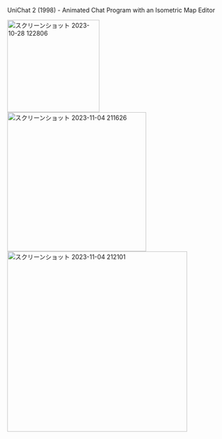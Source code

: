 UniChat 2 (1998) - Animated Chat Program
with an Isometric Map Editor

<img width="211" alt="スクリーンショット 2023-10-28 122806" src="https://github.com/soominkimu/UniChat2/assets/32662648/da64f3df-cc78-4c07-9476-c9df1e4521d0">


<img width="318" alt="スクリーンショット 2023-11-04 211626" src="https://github.com/soominkimu/UniChat2/assets/32662648/5d41fc70-cd65-47e6-9e11-4874b86a518f">


<img width="412" alt="スクリーンショット 2023-11-04 212101" src="https://github.com/soominkimu/UniChat2/assets/32662648/fc1a2de1-a604-42f3-ac69-96cd123d3528">

